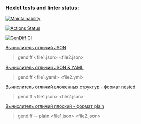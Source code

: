 ### Hexlet tests and linter status:

[![Maintainability](https://api.codeclimate.com/v1/badges/e6187ec6a2658be0d04b/maintainability)](https://codeclimate.com/github/ruslanmust/frontend-project-lvl2/maintainability)

[![Actions Status](https://github.com/ruslanmust/frontend-project-lvl2/workflows/hexlet-check/badge.svg)](https://github.com/ruslanmust/frontend-project-lvl2/actions)

[![GenDiff CI](https://github.com/ruslanmust/frontend-project-lvl2/actions/workflows/my_actions.yml/badge.svg)](https://github.com/ruslanmust/frontend-project-lvl2/actions)

[Вычислитель отличий JSON](https://asciinema.org/a/FnldQwDEXqnlOIRBJbR5CSiLZ) 
>gendiff <file1.json> <file2.json>

[Вычислитель отличий JSON & YAML](https://asciinema.org/a/NmojJEFpWBs94WZcURj4MucZI)
>gendiff <file1.yaml> <file2.yml>

[Вычислитель отличий вложенных структур - формат nested](https://asciinema.org/a/cXlm2THvwgnp2ALYkypagMKO2)
>gendiff <file1.json> <file2.json>

[Вычислитель отличий плоский - формат plain](https://asciinema.org/a/Pu5h4oMs2xL6G4AfdURTQU5o9)
>gendiff -- plain <file1.json> <file2.json>
